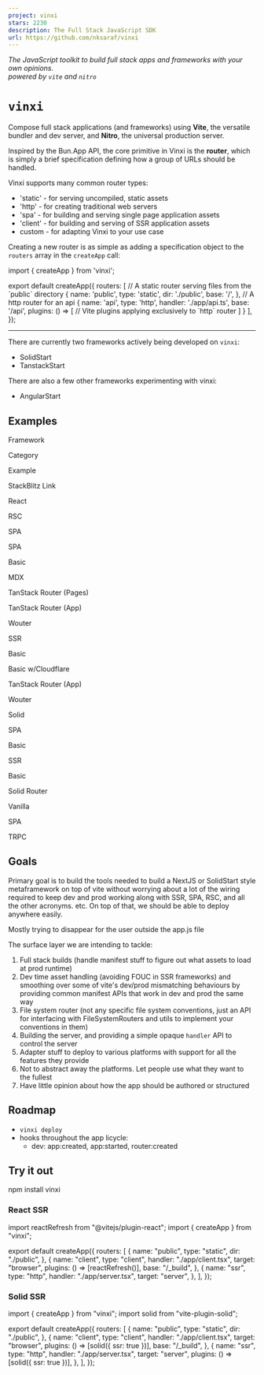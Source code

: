 ```yaml
---
project: vinxi
stars: 2230
description: The Full Stack JavaScript SDK
url: https://github.com/nksaraf/vinxi
---
```


_The JavaScript toolkit to build full stack apps and frameworks with your own opinions.  
powered by `vite` and `nitro`_

`vinxi`
=======

Compose full stack applications (and frameworks) using **Vite**, the versatile bundler and dev server, and **Nitro**, the universal production server.

Inspired by the Bun.App API, the core primitive in Vinxi is the **router**, which is simply a brief specification defining how a group of URLs should be handled.

Vinxi supports many common router types:

-   'static' - for serving uncompiled, static assets
-   'http' - for creating traditional web servers
-   'spa' - for building and serving single page application assets
-   'client' - for building and serving of SSR application assets
-   custom - for adapting Vinxi to your use case

Creating a new router is as simple as adding a specification object to the `routers` array in the `createApp` call:

import { createApp } from 'vinxi';

export default createApp({
  routers: \[
    // A static router serving files from the \`public\` directory
    {
      name: 'public',
      type: 'static',
      dir: './public',
      base: '/',
    },
    // A http router for an api
    {
      name: 'api',
      type: 'http',
      handler: './app/api.ts',
      base: '/api',
      plugins: () \=> \[
        // Vite plugins applying exclusively to \`http\` router
      \]
    }
  \],
});

* * *

There are currently two frameworks actively being developed on `vinxi`:

-   SolidStart
-   TanstackStart

There are also a few other frameworks experimenting with vinxi:

-   AngularStart

Examples
--------

Framework

Category

Example

StackBlitz Link

React

RSC

SPA

SPA

Basic

MDX

TanStack Router (Pages)

TanStack Router (App)

Wouter

SSR

Basic

Basic w/Cloudflare

TanStack Router (App)

Wouter

Solid

SPA

Basic

SSR

Basic

Solid Router

Vanilla

SPA

TRPC

Goals
-----

Primary goal is to build the tools needed to build a NextJS or SolidStart style metaframework on top of vite without worrying about a lot of the wiring required to keep dev and prod working along with SSR, SPA, RSC, and all the other acronyms. etc. On top of that, we should be able to deploy anywhere easily.

Mostly trying to disappear for the user outside the app.js file

The surface layer we are intending to tackle:

1.  Full stack builds (handle manifest stuff to figure out what assets to load at prod runtime)
2.  Dev time asset handling (avoiding FOUC in SSR frameworks) and smoothing over some of vite's dev/prod mismatching behaviours by providing common manifest APIs that work in dev and prod the same way
3.  File system router (not any specific file system conventions, just an API for interfacing with FileSystemRouters and utils to implement your conventions in them)
4.  Building the server, and providing a simple opaque `handler` API to control the server
5.  Adapter stuff to deploy to various platforms with support for all the features they provide
6.  Not to abstract away the platforms. Let people use what they want to the fullest
7.  Have little opinion about how the app should be authored or structured

Roadmap
-------

-   `vinxi deploy`
-   hooks throughout the app licycle:
    -   dev: app:created, app:started, router:created

Try it out
----------

npm install vinxi

### React SSR

import reactRefresh from "@vitejs/plugin-react";
import { createApp } from "vinxi";

export default createApp({
	routers: \[
		{
			name: "public",
			type: "static",
			dir: "./public",
		},
		{
			name: "client",
			type: "client",
			handler: "./app/client.tsx",
			target: "browser",
			plugins: () \=> \[reactRefresh()\],
			base: "/\_build",
		},
		{
			name: "ssr",
			type: "http",
			handler: "./app/server.tsx",
			target: "server",
		},
	\],
});

### Solid SSR

import { createApp } from "vinxi";
import solid from "vite-plugin-solid";

export default createApp({
	routers: \[
		{
			name: "public",
			type: "static",
			dir: "./public",
		},
		{
			name: "client",
			type: "client",
			handler: "./app/client.tsx",
			target: "browser",
			plugins: () \=> \[solid({ ssr: true })\],
			base: "/\_build",
		},
		{
			name: "ssr",
			type: "http",
			handler: "./app/server.tsx",
			target: "server",
			plugins: () \=> \[solid({ ssr: true })\],
		},
	\],
});
